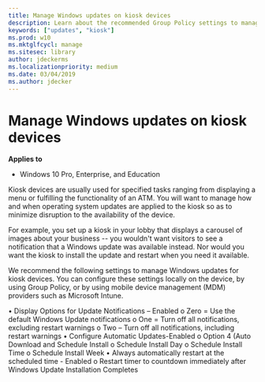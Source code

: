 ```yaml
---
title: Manage Windows updates on kiosk devices 
description: Learn about the recommended Group Policy settings to manage Windows updates on a kiosk device.
keywords: ["updates", "kiosk"]
ms.prod: w10
ms.mktglfcycl: manage
ms.sitesec: library
author: jdeckerms
ms.localizationpriority: medium
ms.date: 03/04/2019
ms.author: jdecker
---
```


# Manage Windows updates on kiosk devices


**Applies to**

-   Windows 10 Pro, Enterprise, and Education

Kiosk devices are usually used for specified tasks ranging from displaying a menu or fulfilling the functionality of an ATM. You will want to manage how and when operating system updates are applied to the kiosk so as to minimize disruption to the availability of the device.

For example, you set up a kiosk in your lobby that displays a carousel of images about your business -- you wouldn't want visitors to see a notification that a Windows update was available instead. Nor would you want the kiosk to install the update and restart when you need it available.

We recommend the following settings to manage Windows updates for kiosk devices. You can configure these settings locally on the device, by using Group Policy, or by using mobile device management (MDM) providers such as Microsoft Intune.

•	Display Options for Update Notifications – Enabled
o	Zero = Use the default Windows Update notifications
o	One = Turn off all notifications, excluding restart warnings
o	Two – Turn off all notifications, including restart warnings
•	Configure Automatic Updates-Enabled
o	Option 4 (Auto Download and Schedule Install
o	Schedule Install Day 
o	Schedule Install Time
o	Schedule Install Week
•	Always automatically restart at the scheduled time - Enabled
o	Restart timer to countdown immediately after Windows Update Installation Completes
 
